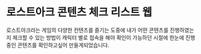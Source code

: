 # 로스트아크 콘텐츠 체크 리스트 웹

로스트아크라는 게임의 다양한 컨텐츠를 즐기는 도중에 내가 어떤 콘텐츠를 진행하였는지 체크할 수 있는 방법이 캐릭터 별로 접속을 해야 확인이 가능하던 시절에
한눈에 진행중인 콘텐츠를 확인하고싶어 만들게되었습니다.

